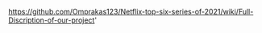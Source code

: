 https://github.com/Omprakas123/Netflix-top-six-series-of-2021/wiki/Full-Discription-of-our-project'           
